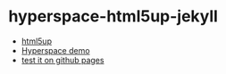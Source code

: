 # hyperspace-html5up-jekyll

* [html5up](https://html5up.net/)
* [Hyperspace demo](https://html5up.net/hyperspace)
* [test it on github pages](https://dadatoa.github.io/hyperspace-html5up-jekyll/)
